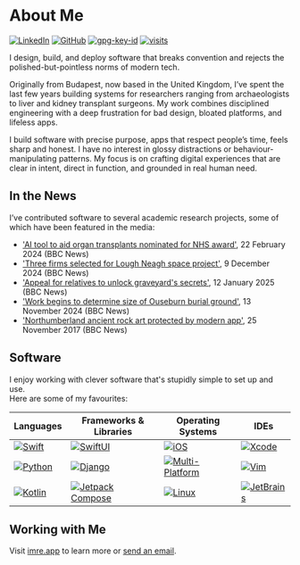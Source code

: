 # About Me

[![LinkedIn](https://img.shields.io/badge/Linked-in-0c66c3.svg)](https://www.linkedin.com/in/imre/)
[![GitHub](https://img.shields.io/badge/GitHub-%40imre-239a3b.svg)](https://github.com/imre)
[![gpg-key-id](https://img.shields.io/badge/0x83AE6894BF8C400A-blue?label=GPG-key)](https://github.com/imre.gpg)
[![visits](https://komarev.com/ghpvc/?username=imre&style=flat&color=313131&label=Profile+Visits&abbreviated=true)](https://github.com/imre)

I design, build, and deploy software that breaks convention and rejects the polished-but-pointless norms of modern tech.

Originally from Budapest, now based in the United Kingdom, I’ve spent the last few years building systems for researchers ranging from archaeologists to liver and kidney transplant surgeons. My work combines disciplined engineering with a deep frustration for bad design, bloated platforms, and lifeless apps.  

I build software with precise purpose, apps that respect people’s time, feels sharp and honest. I have no interest in glossy distractions or behaviour-manipulating patterns. My focus is on crafting digital experiences that are clear in intent, direct in function, and grounded in real human need.

## In the News
I’ve contributed software to several academic research projects, some of which have been featured in the media:

- ['AI tool to aid organ transplants nominated for NHS award'](https://link.imre.app/bbc-68353365), 22 February 2024 (BBC News)
- ['Three firms selected for Lough Neagh space project'](https://link.imre.app/bbc-cz6lpeg4veeo), 9 December 2024 (BBC News)
- ['Appeal for relatives to unlock graveyard's secrets'](https://link.imre.app/bbc-c62q3p5147po), 12 January 2025 (BBC News)
- ['Work begins to determine size of Ouseburn burial ground']( https://link.imre.app/bbc-c98en59r7qmo), 13 November 2024 (BBC News)
- ['Northumberland ancient rock art protected by modern app'](https://link.imre.app/bbc-42123939), 25 November 2017 (BBC News)

## Software

I enjoy working with clever software that's stupidly simple to set up and use.  
Here are some of my favourites:

| Languages | Frameworks & Libraries | Operating Systems | IDEs |
|-----------|-------------------------|-------------------|------|
| [![Swift](https://img.shields.io/badge/Swift-FA7343?logo=swift&logoColor=white)](https://developer.apple.com/swift/) | [![SwiftUI](https://img.shields.io/badge/SwiftUI-0D96F6?logo=swift&logoColor=white)](https://developer.apple.com/xcode/swiftui/) | [![iOS](https://img.shields.io/badge/iOS-2e2c2c?logo=apple&logoColor=white)](https://developer.apple.com/ios/) | [![Xcode](https://img.shields.io/badge/Xcode-147EFB?logo=xcode&logoColor=white)](https://developer.apple.com/xcode/) |
| [![Python](https://img.shields.io/badge/Python-3776AB?logo=python&logoColor=white)](https://www.python.org/) | [![Django](https://img.shields.io/badge/Django-092E20?logo=django&logoColor=white)](https://www.djangoproject.com/) | [![Multi-Platform](https://img.shields.io/badge/Multi--platform-333333?logo=computer&logoColor=white)](https://en.wikipedia.org/wiki/Cross-platform) | [![Vim](https://img.shields.io/badge/Vim-019733?logo=vim&logoColor=white)](https://www.vim.org/) |
| [![Kotlin](https://img.shields.io/badge/Kotlin-0095D5?logo=kotlin&logoColor=white)](https://kotlinlang.org/) | [![Jetpack Compose](https://img.shields.io/badge/Jetpack%20Compose-4285F4?logo=android&logoColor=white)](https://developer.android.com/jetpack/compose) | [![Linux](https://img.shields.io/badge/Linux-FCC624?logo=linux&logoColor=black)](https://www.linux.org/) | [![JetBrains](https://img.shields.io/badge/JetBrains-000000?logo=jetbrains&logoColor=white)](https://www.jetbrains.com/) |

## Working with Me

Visit [imre.app](https://link.imre.app/home) to learn more or [send an email](mailto:imre@draskovits.dev).  
